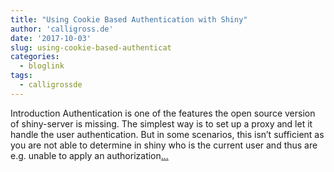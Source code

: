 ```yaml
---
title: "Using Cookie Based Authentication with Shiny"
author: 'calligross.de'
date: '2017-10-03'
slug: using-cookie-based-authenticat
categories:
  - bloglink
tags:
  - calligrossde
---
```


Introduction Authentication is one of the features the open source version of shiny-server is missing. The simplest way is to set up a proxy and let it handle the user authentication. But in some scenarios, this isn’t sufficient as you are not able to determine in shiny who is the current user and thus are e.g. unable to apply an authorization[... <i class="fas fa-external-link-alt"></i>](https://calligross.de/post/using-cookie-based-authentication-with-shiny/)

